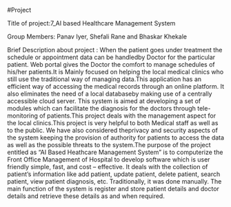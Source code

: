 #Project

Title of project:7_AI based Healthcare Management System

Group Members: Panav Iyer, Shefali Rane and Bhaskar Khekale

Brief Description about project : When the patient goes under treatment the schedule or appointment data can be handledby Doctor for the particular patient. Web portal gives the Doctor the comfort to manage schedules of his/her patients.It is Mainly focused on helping the local medical clinics who still use the traditional way of managing data.This application has an efficient way of accessing the medical records through an online platform. It also eliminates the need of a local databaseby making use of a centrally accessible cloud server. This system is aimed at developing a set of modules which can facilitate the diagnosis for the doctors through tele-monitoring of patients.This project deals with the management aspect for the local clinics.This project is very helpful to both Medical staff as well as to the public. We have also considered theprivacy and security aspects of the system keeping the provision of authority for patients to access the data as well as the possible threats to the system.The purpose of the project entitled as “AI Based Heathcare Management System” is to computerize the Front Office
Management of Hospital to develop software which is user friendly simple, fast, and cost – effective. It deals with the collection of patient’s information like add patient, update patient, delete patient, search patient, view patient diagnosis, etc. Traditionally, it was done
manually. The main function of the system is register and store patient details and doctor details and retrieve these details as and when required.


